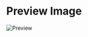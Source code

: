 # Preview Image
![Preview](https://raw.githubusercontent.com/joingoodvibes/CustomCarlBotContent/master/embeds/welcome-leave/leave/LeaveExample.png)

